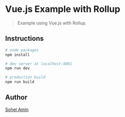# Vue.js Example with Rollup

> Example using Vue.js with Rollup.

## Instructions

``` bash
# node packages
npm install

# dev server at localhost:8081
npm run dev

# production build
npm run build
```

## Author
[Sohel Amin](http://www.sohelamin.com)